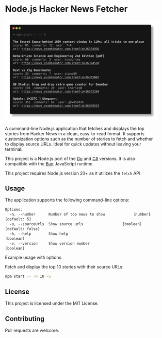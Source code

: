 # Node.js Hacker News Fetcher

![Command-line Output](/images/output.png)

A command-line Node.js application that fetches and displays the top stories from Hacker News in a clean, easy-to-read format. It supports customization options such as the number of stories to fetch and whether to display source URLs. Ideal for quick updates without leaving your terminal.

This project is a Node.js port of the [Go](https://github.com/amscotti/hacker_news) and [C#](https://github.com/amscotti/hn-top) versions. It is also compatible with the [Bun](https://bun.sh/) JavaScript runtime.

This project requires Node.js version 20+ as it utilizes the `fetch` API.

## Usage

The application supports the following command-line options:

```
Options:
  -n, --number      Number of top news to show             [number] [default: 5]
  -u, --sourceUrls  Show source urls                  [boolean] [default: false]
  -h, --help        Show help                                          [boolean]
  -v, --version     Show version number                                [boolean]
```

Example usage with options: 

Fetch and display the top 10 stories with their source URLs:

```bash
npm start -- -n 10 -u
```

## License

This project is licensed under the MIT License.

## Contributing

Pull requests are welcome.